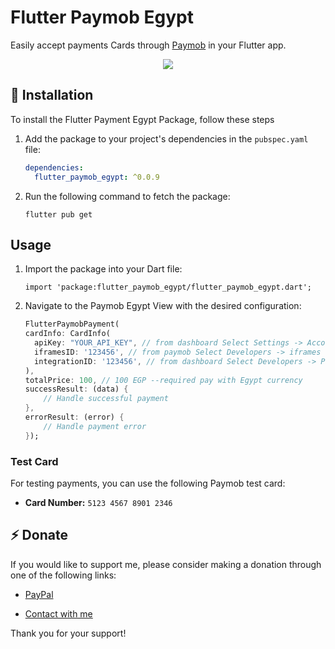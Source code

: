 
# Flutter Paymob Egypt

Easily accept payments Cards through [Paymob](https://accept.paymob.com/portal2/en/home) in your Flutter app.

<p align='center'>
    <img src="https://github.com/user-attachments/assets/d8633bb6-2862-4a71-a546-365d8bde198b" />
</p>

## 🚀  Installation

To install the Flutter Payment Egypt Package, follow these steps

1. Add the package to your project's dependencies in the `pubspec.yaml` file:
   ```yaml
   dependencies:
     flutter_paymob_egypt: ^0.0.9
    ``` 
2. Run the following command to fetch the package:

    ``` 
    flutter pub get
    ``` 

## Usage
1. Import the package into your Dart file:

    ``` 
    import 'package:flutter_paymob_egypt/flutter_paymob_egypt.dart';
    ```
2. Navigate to the Paymob Egypt View with the desired configuration:
    ```dart
    FlutterPaymobPayment(
    cardInfo: CardInfo(
      apiKey: "YOUR_API_KEY", // from dashboard Select Settings -> Account Info -> API Key
      iframesID: '123456', // from paymob Select Developers -> iframes
      integrationID: '123456', // from dashboard Select Developers -> Payment Integrations -> Online Card ID 
    ),
    totalPrice: 100, // 100 EGP --required pay with Egypt currency
    successResult: (data) {
        // Handle successful payment
    },
    errorResult: (error) {
        // Handle payment error
    });
    
    ```

### Test Card  
For testing payments, you can use the following Paymob test card:  

- **Card Number:** `5123 4567 8901 2346`


## ⚡ Donate 

If you would like to support me, please consider making a donation through one of the following links:

* [PayPal](https://paypal.me/Elbehairy20)

* [Contact with me](https://www.linkedin.com/in/mohamed-elbehairy-899957258/?trk=public-profile-join-page)

Thank you for your support!